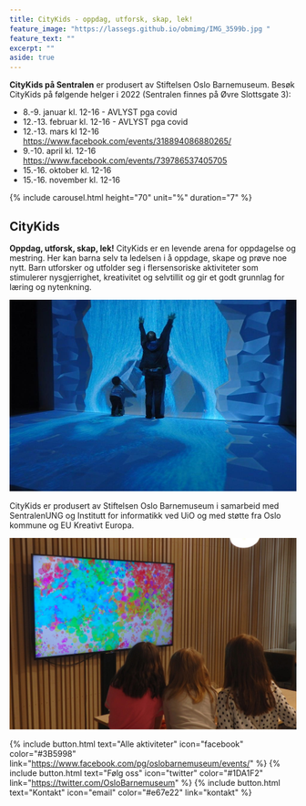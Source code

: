 ```yaml
---
title: CityKids - oppdag, utforsk, skap, lek!
feature_image: "https://lassegs.github.io/obmimg/IMG_3599b.jpg "
feature_text: ""
excerpt: ""
aside: true
---
```

**CityKids på Sentralen** er produsert av Stiftelsen Oslo Barnemuseum. Besøk CityKids på følgende helger i 2022 (Sentralen finnes på Øvre Slottsgate 3):

* 8.-9. januar kl. 12-16 - AVLYST pga covid
* 12.-13. februar kl. 12-16 - AVLYST pga covid
* 12.-13. mars kl 12-16  <https://www.facebook.com/events/318894086880265/>
* 9.-10. april kl. 12-16 <https://www.facebook.com/events/739786537405705>
* 15.-16. oktober kl. 12-16 
* 15.-16. november kl. 12-16 

{% include carousel.html height="70" unit="%" duration="7" %}

## CityKids

**Oppdag, utforsk, skap, lek!** CityKids er en levende arena for oppdagelse og mestring. Her kan barna selv ta ledelsen i å oppdage, skape og prøve noe nytt. Barn utforsker og utfolder seg i flersensoriske aktiviteter som stimulerer nysgjerrighet, kreativitet og selvtillit og gir et godt grunnlag for læring og nytenkning.

![Virtual reality fossefall](https://raw.githubusercontent.com/lassegs/obmimg/master/waterfall.jpg)

CityKids er produsert av Stiftelsen Oslo Barnemuseum i samarbeid med SentralenUNG og Institutt for informatikk ved UiO og med støtte fra Oslo kommune og EU Kreativt Europa.

![Videoinstallasjon](https://raw.githubusercontent.com/lassegs/obmimg/master/P4080058.jpg)

{% include button.html text="Alle aktiviteter" icon="facebook" color="#3B5998" link="https://www.facebook.com/pg/oslobarnemuseum/events/" %} {% include button.html text="Følg oss" icon="twitter" color="#1DA1F2" link="https://twitter.com/OsloBarnemuseum" %} {% include button.html text="Kontakt" icon="email" color="#e67e22" link="kontakt" %}